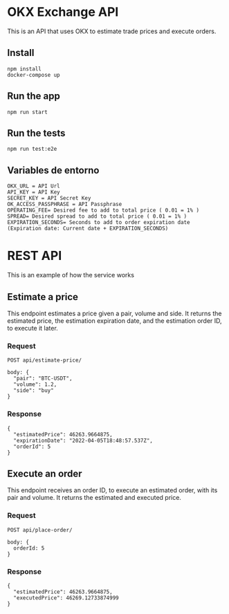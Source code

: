 # OKX Exchange API

This is an API that uses OKX to estimate trade prices and execute orders.

## Install

    npm install
    docker-compose up

## Run the app

    npm run start

## Run the tests

    npm run test:e2e
    
## Variables de entorno

    OKX_URL = API Url
    API_KEY = API Key
    SECRET_KEY = API Secret Key
    OK_ACCESS_PASSPHRASE = API Passphrase
    OPERATING_FEE= Desired fee to add to total price ( 0.01 = 1% )
    SPREAD= Desired spread to add to total price ( 0.01 = 1% )
    EXPIRATION_SECONDS= Seconds to add to order expiration date (Expiration date: Current date + EXPIRATION_SECONDS)

# REST API

This is an example of how the service works

## Estimate a price

This endpoint estimates a price given a pair, volume and side. It returns the estimated price, the estimation expiration date, and the estimation order ID, to execute it later.

### Request

`POST api/estimate-price/`

    body: {
      "pair": "BTC-USDT",
      "volume": 1.2,
      "side": "buy"
    }

### Response

    {
      "estimatedPrice": 46263.9664875,
      "expirationDate": "2022-04-05T18:48:57.537Z",
      "orderId": 5
    }

## Execute an order

This endpoint receives an order ID, to execute an estimated order, with its pair and volume. It returns the estimated and executed price.

### Request

`POST api/place-order/`

    body: {
      orderId: 5
    }

### Response

    {
      "estimatedPrice": 46263.9664875,
      "executedPrice": 46269.12733874999
    }
